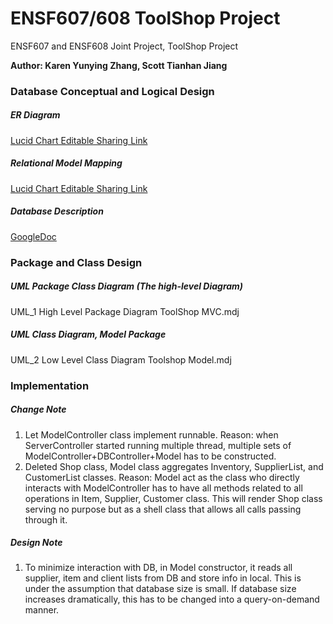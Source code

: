 # ENSF607/608 ToolShop Project
ENSF607 and ENSF608 Joint Project, ToolShop Project  

**Author: Karen Yunying Zhang, Scott Tianhan Jiang**

### Database Conceptual and Logical Design
##### ER Diagram
[Lucid Chart Editable Sharing Link](https://lucid.app/invitations/accept/d0bdbd76-d8f8-4cc0-9238-4e9bcc2f756f)  
##### Relational Model Mapping
[Lucid Chart Editable Sharing Link](https://lucid.app/invitations/accept/4c08bc4f-2114-4ae7-98b6-0bed1c0e1945)
##### Database Description
[GoogleDoc](https://docs.google.com/document/d/180pSjMFg5sbJ-rtn0WJmAR0fkeGppYdac0jhApfK9g0/edit)
### Package and Class Design
##### UML Package Class Diagram (The high-level Diagram)
UML_1 High Level Package Diagram ToolShop MVC.mdj
##### UML Class Diagram, Model Package
UML_2 Low Level Class Diagram Toolshop Model.mdj


### Implementation
##### Change Note  
1. Let ModelController class implement runnable. Reason: when ServerController started running multiple thread, multiple sets of ModelController+DBController+Model has to be constructed. 
2. Deleted Shop class, Model class aggregates Inventory, SupplierList, and CustomerList classes. Reason: Model act as the class who directly interacts with ModelController has to have all methods related to all operations in Item, Supplier, Customer class. This will render Shop class serving no purpose but as a shell class that allows all calls passing through it.

##### Design Note
1. To minimize interaction with DB, in Model constructor, it reads all supplier, item and client lists from DB and store info in local. This is under the assumption that database size is small. If database size increases dramatically, this has to be changed into a query-on-demand manner.